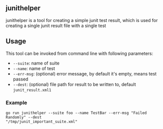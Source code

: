 ## junithelper

junithelper is a tool for creating a simple junit test result, which is
used for creating a single junit result file with a single test

## Usage

This tool can be invoked from command line with following parameters:

- `--suite`: name of suite
- `--name`: name of test
- `--err-msg`: (optional) error message, by default it's empty, means test
  passed
- `--dest`: (optional) file path for result to be written to, default
  `junit_result.xml1`

### Example

```
go run junithelper --suite foo --name TestBar --err-msg "Failed Randomly" --dest
"/tmp/junit_important_suite.xml"
```
